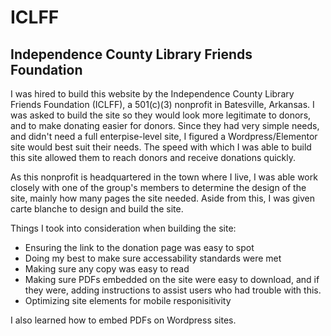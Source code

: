# ICLFF

## Independence County Library Friends Foundation

I was hired to build this website by the Independence County Library Friends Foundation (ICLFF), a 501(c)(3) nonprofit in Batesville, Arkansas. I was asked to build the site so they would look more legitimate to donors, and to make donating easier for donors. Since they had very simple needs, and didn't need a full enterpise-level site, I figured a Wordpress/Elementor site would best suit their needs. The speed with which I was able to build this site allowed them to reach donors and receive donations quickly.

As this nonprofit is headquartered in the town where I live, I was able work closely with one of the group's members to determine the design of the site, mainly how many pages the site needed. Aside from this, I was given carte blanche to design and build the site.

Things I took into consideration when building the site:
- Ensuring the link to the donation page was easy to spot
- Doing my best to make sure accessability standards were met
- Making sure any copy was easy to read
- Making sure PDFs embedded on the site were easy to download, and if they were, adding instructions to assist users who had trouble with this.
- Optimizing site elements for mobile responisitivity

I also learned how to embed PDFs on Wordpress sites.

